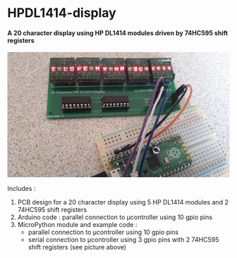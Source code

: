 # HPDL1414-display
#### A 20 character display using HP DL1414 modules driven by 74HC595 shift registers

![20 Character HP DL1414 Display](pcb/20_character_hp_dl1414_display.jpg)

Includes :
1. PCB design for a 20 character display using 5 HP DL1414 modules and 2 74HC595 shift registers
2. Arduino code : parallel connection to µcontroller using 10 gpio pins
3. MicroPython module and example code : 
    * parallel connection to µcontroller using 10 gpio pins
    * serial connection to µcontroller using 3 gpio pins with 2 74HC595 shift registers (see picture above)
